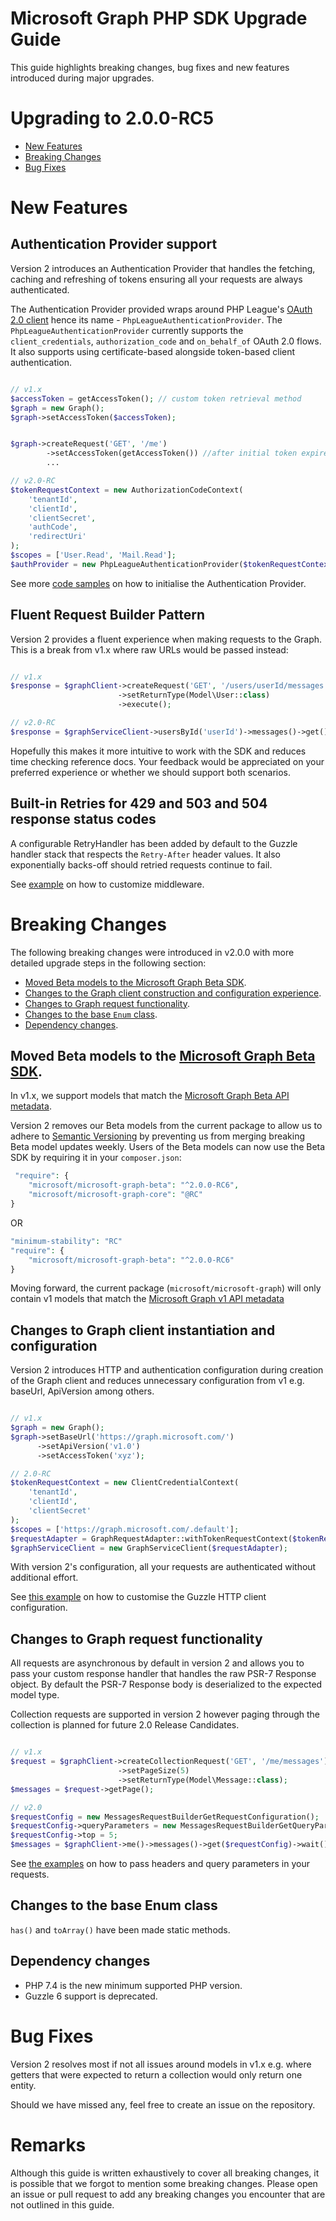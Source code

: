 # Microsoft Graph PHP SDK Upgrade Guide

This guide highlights breaking changes, bug fixes and new features introduced during major upgrades.


# Upgrading to 2.0.0-RC5
- [New Features](#new-features)
- [Breaking Changes](#breaking-changes)
- [Bug Fixes](#bug-fixes)


# New Features

## Authentication Provider support
Version 2 introduces an Authentication Provider that handles the fetching, caching and refreshing of tokens ensuring all your requests are always authenticated.

The Authentication Provider provided wraps around PHP League's [OAuth 2.0 client](https://oauth2-client.thephpleague.com/) hence its name - `PhpLeagueAuthenticationProvider`. The `PhpLeagueAuthenticationProvider` currently supports the `client_credentials`, `authorization_code` and `on_behalf_of` OAuth 2.0 flows. It also supports using certificate-based alongside token-based client authentication.

```php

// v1.x
$accessToken = getAccessToken(); // custom token retrieval method
$graph = new Graph();
$graph->setAccessToken($accessToken);


$graph->createRequest('GET', '/me')
        ->setAccessToken(getAccessToken()) //after initial token expires
        ...

// v2.0-RC
$tokenRequestContext = new AuthorizationCodeContext(
    'tenantId',
    'clientId',
    'clientSecret',
    'authCode',
    'redirectUri'
);
$scopes = ['User.Read', 'Mail.Read'];
$authProvider = new PhpLeagueAuthenticationProvider($tokenRequestContext, $scopes);

```

See more [code samples](README.md#create-an-authentication-provider-object) on how to initialise the Authentication Provider.

## Fluent Request Builder Pattern
Version 2 provides a fluent experience when making requests to the Graph. This is a break
from v1.x where raw URLs would be passed instead:

```php

// v1.x
$response = $graphClient->createRequest('GET', '/users/userId/messages')
                        ->setReturnType(Model\User::class)
                        ->execute();

// v2.0-RC
$response = $graphServiceClient->usersById('userId')->messages()->get()->wait();
```

Hopefully this makes it more intuitive to work with the SDK and reduces time checking reference docs. Your feedback would be appreciated on your preferred experience or whether we should support both scenarios.

## Built-in Retries for 429 and 503 and 504 response status codes

A configurable RetryHandler has been added by default to the Guzzle handler stack that
respects the `Retry-After` header values. It also exponentially backs-off should retried requests continue to fail.

See [example](docs/Examples.md#customizing-middleware-configuration) on how to customize middleware.

# Breaking Changes
The following breaking changes were introduced in v2.0.0 with more detailed upgrade steps in the following section:
- [Moved Beta models to the Microsoft Graph Beta SDK](#moved-beta-models-to-the-microsoft-graph-beta-sdkhttpspackagistorgpackagesmicrosoftmicrosoft-graph-beta).
- [Changes to the Graph client construction and configuration experience](#changes-to-graph-client-instantiation-and-configuration).
- [Changes to Graph request functionality](#changes-to-graph-request-functionality).
- [Changes to the base `Enum` class](#changes-to-the-base-enum-class).
- [Dependency changes](#dependency-changes).


## Moved Beta models to the [Microsoft Graph Beta SDK](https://packagist.org/packages/microsoft/microsoft-graph-beta).
In v1.x, we support models that match the [Microsoft Graph Beta API metadata](https://graph.microsoft.com/beta/$metadata).

Version 2 removes our Beta models from the current package to allow us to adhere to [Semantic Versioning](https://semver.org/spec/v2.0.0.html) by preventing us
from merging breaking Beta model updates weekly. Users of the Beta models can now use the Beta SDK by requiring it in your `composer.json`:
```php
 "require": {
    "microsoft/microsoft-graph-beta": "^2.0.0-RC6",
    "microsoft/microsoft-graph-core": "@RC"
}
```
OR
```php
"minimum-stability": "RC"
"require": {
    "microsoft/microsoft-graph-beta": "^2.0.0-RC6"
}
```
Moving forward, the current package (`microsoft/microsoft-graph`) will only contain v1 models that match the [Microsoft Graph v1 API metadata](https://graph.microsoft.com/v1.0/$metadata)

## Changes to Graph client instantiation and configuration
Version 2 introduces HTTP and authentication configuration during creation of the Graph client and reduces unnecessary configuration from v1 e.g. baseUrl, ApiVersion among others.

```php

// v1.x
$graph = new Graph();
$graph->setBaseUrl('https://graph.microsoft.com/')
      ->setApiVersion('v1.0')
      ->setAccessToken('xyz');

// 2.0-RC
$tokenRequestContext = new ClientCredentialContext(
    'tenantId',
    'clientId',
    'clientSecret'
);
$scopes = ['https://graph.microsoft.com/.default'];
$requestAdapter = GraphRequestAdapter::withTokenRequestContext($tokenRequestContext, $scopes);
$graphServiceClient = new GraphServiceClient($requestAdapter);

```
With version 2's configuration, all your requests are authenticated without additional effort.

See [this example](docs/Examples.md#creating-a-graph-client) on how to customise the Guzzle HTTP client configuration.

## Changes to Graph request functionality

All requests are asynchronous by default in version 2 and allows you to pass your custom
response handler that handles the raw PSR-7 Response object. By default the PSR-7 Response body is deserialized to the expected model type.

Collection requests are supported in version 2 however paging through the collection is planned for future 2.0 Release Candidates.

```php

// v1.x
$request = $graphClient->createCollectionRequest('GET', '/me/messages');
                        ->setPageSize(5)
                        ->setReturnType(Model\Message::class);
$messages = $request->getPage();

// v2.0
$requestConfig = new MessagesRequestBuilderGetRequestConfiguration();
$requestConfig->queryParameters = new MessagesRequestBuilderGetQueryParameters();
$requestConfig->top = 5;
$messages = $graphClient->me()->messages()->get($requestConfig)->wait();
```

See [the examples](docs/Examples.md) on how to pass headers and query parameters in your requests.

## Changes to the base Enum class
`has()` and `toArray()` have been made static methods.

## Dependency changes

- PHP 7.4 is the new minimum supported PHP version.
- Guzzle 6 support is deprecated.




# Bug Fixes
Version 2 resolves most if not all issues around models in v1.x e.g. where getters
that were expected to return a collection would only return one entity.

Should we have missed any, feel free to create an issue on the repository.


# Remarks
Although this guide is written exhaustively to cover all breaking changes, it is possible that we forgot to mention some breaking changes.
Please open an issue or pull request to add any breaking changes you encounter that are not outlined in this guide.
